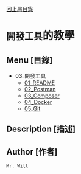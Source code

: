 [回上層目錄](../README.md)

# `開發工具`的教學

## **Menu [目錄]**
+ 03_開發工具
    + [01_README](01_README/README.md)
    + [02_Postman](02_Postman/README.md)
    + [03_Composer](03_Composer/README.md)
    + [04_Docker](04_Docker/README.md)
    + [05_Git](05_Git/README.md)

## **Description [描述]**


## **Author [作者]**
`Mr. Will`
